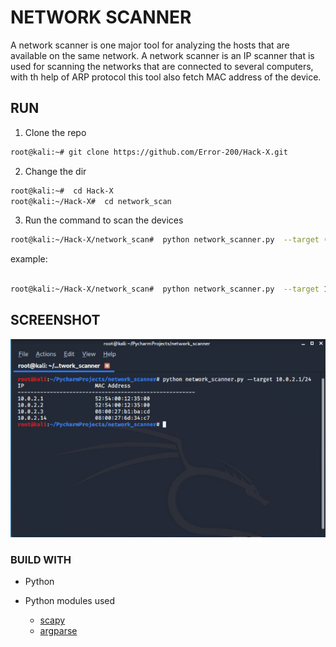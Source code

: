 # NETWORK SCANNER


A network scanner is one major tool for analyzing the hosts that are available on the same network. A network scanner is an IP scanner that is used for scanning the networks that are connected to several computers, with th help of ARP protocol this tool also fetch MAC address of the device. 



## RUN 


1. Clone the repo 

```bash
root@kali:~# git clone https://github.com/Error-200/Hack-X.git

```
2. Change the dir 

```bash
root@kali:~#  cd Hack-X
root@kali:~/Hack-X#  cd network_scan

```
3. Run the command to scan the devices

```bash
root@kali:~/Hack-X/network_scan#  python network_scanner.py  --target (your IP range)

```
example: 

```bash

root@kali:~/Hack-X/network_scan#  python network_scanner.py  --target 10.0.2.1/24

```

## SCREENSHOT
![](img/nc.jpeg)

### BUILD WITH 

- Python
- Python modules used 

  - [scapy](https://scapy.readthedocs.io/en/latest/)
  - [argparse](https://docs.python.org/3/library/argparse.html)
